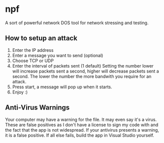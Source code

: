 # npf
A sort of powerful network DOS tool for network stressing and testing.
## How to setup an attack
1. Enter the IP address
2. Enter a message you want to send (optional)
3. Choose TCP or UDP
4. Enter the interval of packets sent (1 default) Setting the number lower will increase packets sent a second, higher will decrease packets sent a second. The lower the number the more bandwith you require for an attack.
5. Press start, a message will pop up when it starts.
6. Enjoy :)
## Anti-Virus Warnings
Your computer may have a warning for the file. It may even say it's a virus. These are false positives as I don't have a license to sign my code with and the fact that the app is not widespread. If your antivirus presents a warning, it is a false positive. If all else fails, build the app in Visual Studio yourself.
